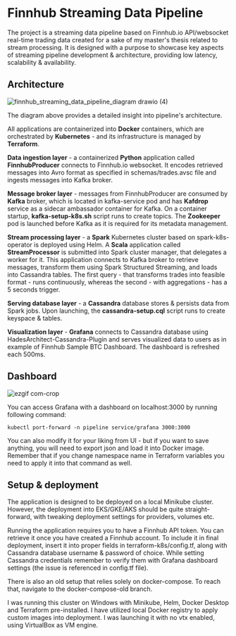 # Finnhub Streaming Data Pipeline

The project is a streaming data pipeline based on Finnhub.io API/websocket real-time trading data created for a sake of my master's thesis related to stream processing.
It is designed with a purpose to showcase key aspects of streaming pipeline development & architecture, providing low latency, scalability & availability.

## Architecture

![finnhub_streaming_data_pipeline_diagram drawio (4)](https://user-images.githubusercontent.com/75480707/218998119-12d514ef-8e10-40e7-a638-afaa728e6b4f.png)

The diagram above provides a detailed insight into pipeline's architecture. 

All applications are containerized into **Docker** containers, which are orchestrated by **Kubernetes** - and its infrastructure is managed by **Terraform**.

**Data ingestion layer** - a containerized **Python** application called **FinnhubProducer** connects to Finnhub.io websocket. It encodes retrieved messages into Avro format as specified in schemas/trades.avsc file and ingests messages into Kafka broker.

**Message broker layer** - messages from FinnhubProducer are consumed by **Kafka** broker, which is located in kafka-service pod and has **Kafdrop** service as a sidecar ambassador container for Kafka. On a container startup, **kafka-setup-k8s.sh** script runs to create topics. The **Zookeeper** pod is launched before Kafka as it is required for its metadata management.

**Stream processing layer** - a **Spark** Kubernetes cluster based on spark-k8s-operator is deployed using Helm. A **Scala** application called **StreamProcessor** is submitted into Spark cluster manager, that delegates a worker for it. This application connects to Kafka broker to retrieve messages, transform them using Spark Structured Streaming, and loads into Cassandra tables. The first query - that transforms trades into feasible format - runs continuously, whereas the second - with aggregations - has a 5 seconds trigger.

**Serving database layer** - a **Cassandra** database stores & persists data from Spark jobs. Upon launching, the **cassandra-setup.cql** script runs to create keyspace & tables.

**Visualization layer** - **Grafana** connects to Cassandra database using HadesArchitect-Cassandra-Plugin and serves visualized data to users as in example of Finnhub Sample BTC Dashboard. The dashboard is refreshed each 500ms.

## Dashboard

![ezgif com-crop](https://user-images.githubusercontent.com/75480707/219054392-5cc6a3e6-b034-4e75-8cb5-3baafe001149.gif)

You can access Grafana with a dashboard on localhost:3000 by running following command:
```
kubectl port-forward -n pipeline service/grafana 3000:3000
```
You can also modify it for your liking from UI - but if you want to save anything, you will need to export json and load it into Docker image.
Remember that if you change namespace name in Terraform variables you need to apply it into that command as well.

## Setup & deployment

The application is designed to be deployed on a local Minikube cluster. However, the deployment into EKS/GKE/AKS should be quite straight-forward, with tweaking deployment settings for providers, volumes etc.

Running the application requires you to have a Finnhub API token. You can retrieve it once you have created a Finnhub account. To include it in final deployment, insert it into proper fields in terraform-k8s/config.tf, along with Cassandra database username & password of choice. While setting Cassandra credentials remember to verify them with Grafana dashboard settings (the issue is referenced in config.tf file).

There is also an old setup that relies solely on docker-compose. To reach that, navigate to the docker-compose-old branch.

I was running this cluster on Windows with Minikube, Helm, Docker Desktop and Terraform pre-installed. I have utilized local Docker registry to apply custom images into deployment. I was launching it with no vtx enabled, using VirtualBox as VM engine.
